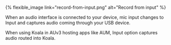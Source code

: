 ---
---

{% flexible_image link="record-from-input.png" alt="Record from input" %}

When an audio interface is connected to your device, mic input changes to Input and captures audio coming through your USB device. 

When using Koala in AUv3 hosting apps like AUM, Input option captures audio routed into Koala.
